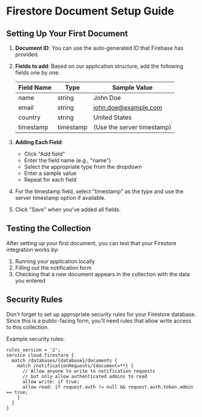 # Firestore Document Setup Guide

## Setting Up Your First Document

1. **Document ID**: You can use the auto-generated ID that Firebase has provided.

2. **Fields to add**: Based on our application structure, add the following fields one by one:

   | Field Name | Type   | Sample Value               |
   |------------|--------|----------------------------|
   | name       | string | John Doe                   |
   | email      | string | john.doe@example.com       |
   | country    | string | United States              |
   | timestamp  | timestamp | (Use the server timestamp) |

3. **Adding Each Field**:
   - Click "Add field"
   - Enter the field name (e.g., "name")
   - Select the appropriate type from the dropdown
   - Enter a sample value
   - Repeat for each field

4. For the timestamp field, select "timestamp" as the type and use the server timestamp option if available.

5. Click "Save" when you've added all fields.

## Testing the Collection

After setting up your first document, you can test that your Firestore integration works by:

1. Running your application locally
2. Filling out the notification form
3. Checking that a new document appears in the collection with the data you entered

## Security Rules

Don't forget to set up appropriate security rules for your Firestore database. Since this is a public-facing form, you'll need rules that allow write access to this collection.

Example security rules:

```
rules_version = '2';
service cloud.firestore {
  match /databases/{database}/documents {
    match /notificationRequests/{document=**} {
      // Allow anyone to write to notification requests
      // but only allow authenticated admins to read
      allow write: if true;
      allow read: if request.auth != null && request.auth.token.admin == true;
    }
  }
}
```